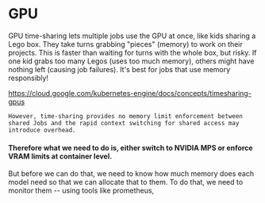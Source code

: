 
# GPU
GPU time-sharing lets multiple jobs use the GPU at once, like kids sharing a Lego box. They take turns grabbing "pieces" (memory) to work on their projects. This is faster than waiting for turns with the whole box, but risky. If one kid grabs too many Legos (uses too much memory), others might have nothing left (causing job failures). It's best for jobs that use memory responsibly!

https://cloud.google.com/kubernetes-engine/docs/concepts/timesharing-gpus

`However, time-sharing provides no memory limit enforcement between shared Jobs and the rapid context switching for shared access may introduce overhead.`

#### Therefore what we need to do is, either switch to NVIDIA MPS or enforce VRAM limits at container level.
But before we can do that, we need to know how much memory does each model need so that we can allocate that to them. 
To do that, we need to monitor them -- using tools like prometheus, 